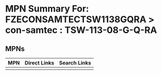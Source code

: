 



# MPN Summary For: FZECONSAMTECTSW1138GQRA > con-samtec : TSW-113-08-G-Q-RA

## MPNs
  

|MPN|Direct Links|Search Links|
| :--- | :--- | :--- |
||||
